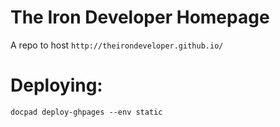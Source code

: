 # The Iron Developer Homepage

A repo to host `http://theirondeveloper.github.io/`

# Deploying:

`docpad deploy-ghpages --env static`
